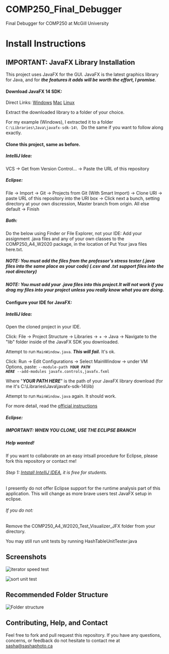 # COMP250_Final_Debugger
Final Debugger for COMP250 at McGill University

# Install Instructions
## IMPORTANT: JavaFX Library Installation
This project uses JavaFX for the GUI.
JavaFX is the latest graphics library for Java, and for ***the features it adds will be worth the effort, I promise***.

#### Download JavaFX 14 SDK:
Direct Links:
[Windows](https://gluonhq.com/download/javafx-14-0-1-sdk-windows/)
[Mac](https://gluonhq.com/download/javafx-14-0-1-sdk-mac/)
[Linux](https://gluonhq.com/download/javafx-14-0-1-sdk-linux/)

Extract the downloaded library to a folder of your choice.

For my example (Windows), I extracted it to a folder <code>C:\Libraries\Java\javafx-sdk-14\ </code>
Do the same if you want to follow along exactly.

#### Clone this project, same as before.
##### IntelliJ Idea:
VCS -> Get from Version Control... -> Paste the URL of this repository

##### Eclipse:
File -> Import -> Git -> Projects from Git (With Smart Import) -> Clone URI -> paste URL of this repository into the URI box -> Click next a bunch, setting directory at your own discression, Master branch from origin. All else default -> Finish

##### Both:
Do the below using Finder or File Explorer, not your IDE:
Add your assignment .java files and any of your own classes to the COMP250_A4_W2020 package, in the location of Put Your java files here.txt.

##### NOTE: You must add the files from the professor's stress tester (.java files into the same place as your code) (.csv and .txt support files into the root directory)

##### NOTE: You must add your .java files into this project.It will not work if you drag my files into your project unless you really know what you are doing.

#### Configure your IDE for JavaFX:

##### IntelliJ Idea:
Open the cloned project in your IDE.

Click:
File -> Project Structure -> Libraries -> + -> Java -> Navigate to the "lib" folder inside of the JavaFX SDK you downloaded.

Attempt to run <code>MainWindow.java</code>. ***This will fail.*** It's ok.

Click:
Run -> Edit Configurations -> Select MainWindow -> under VM Options, paste: <code>--module-path ***YOUR PATH HERE*** --add-modules javafx.controls,javafx.fxml</code>

Where "***YOUR PATH HERE***" is the path of your JavaFX library download (for me it's C:\Libraries\Java\javafx-sdk-14\lib)

Attempt to run <code>MainWindow.java</code> again. It should work.

For more detail, read the [official instructions](https://www.jetbrains.com/help/idea/javafx.html)

##### Eclipse:
##### IMPORTANT: WHEN YOU CLONE, USE THE ECLIPSE BRANCH
##### Help wanted!
If you want to collaborate on an easy intsall procedure for Eclipse, please fork this repository or contact me!

###### Step 1: [Intstall IntelliJ IDEA](https://www.jetbrains.com/community/education/#students), it is free for students.
I presently do not offer Eclipse support for the runtime analysis part of this application. This will change as more brave users test JavaFX setup in eclipse.


###### If you do not:

Remove the COMP250_A4_W2020_Test_Visualizer_JFX folder from your directory.

You may still run unit tests by running HashTableUnitTester.java

## Screenshots

![iterator speed test](https://sashaphotoca.files.wordpress.com/2020/04/2020-04-26-19_19_16-runtime-efficiency-wizard-_3-sashaphoto.ca-tweet-visualizer.png)

![sort unit test](https://sashaphotoca.files.wordpress.com/2020/04/2020-04-26-20_33_30-runtime-efficiency-wizard-_3-sashaphoto.ca-tweet-visualizer.png)

## Recommended Folder Structure
![Folder structure](https://sashaphotoca.files.wordpress.com/2020/04/2020-04-26-21_12_19-comp250_final_debugger-e28093-controller.java-intellij-idea.png)

## Contributing, Help, and Contact
Feel free to fork and pull request this repository. If you have any questions, concerns, or feedback do not hesitate to contact me at sasha@sashaphoto.ca

